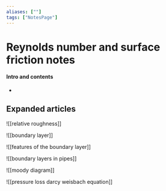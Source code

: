 ```yaml
---
aliases: [""]
tags: ["NotesPage"]
---
```


# Reynolds number and surface friction notes

#### Intro and contents
- 


## Expanded articles
![[relative roughness]]

![[boundary layer]]

![[features of the boundary layer]]

![[boundary layers in pipes]]

![[moody diagram]]

![[pressure loss darcy weisbach equation]]